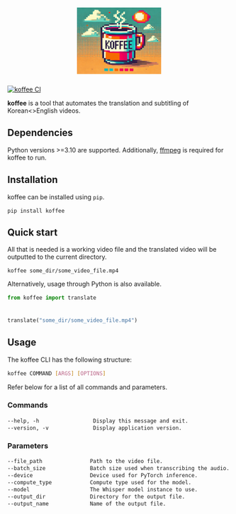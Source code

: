 <h1 align="center">
  <img
    height="150" width="190"
    src="https://raw.githubusercontent.com/andrewwkimm/koffee/main/assets/koffee.png" alt="koffee logo">
  <br>
</h1>

[![koffee CI](https://github.com/andrewwkimm/koffee/actions/workflows/ci.yaml/badge.svg)](https://github.com/andrewwkimm/koffee/actions)

**koffee** is a tool that automates the translation and subtitling of Korean<>English videos.

## Dependencies

Python versions >=3.10 are supported. Additionally, [ffmpeg](https://www.ffmpeg.org/download.html) is required for koffee to run.

## Installation

koffee can be installed using `pip`.

```console
pip install koffee
```

## Quick start

All that is needed is a working video file and the translated video will be outputted to the current directory.

```console
koffee some_dir/some_video_file.mp4
```

Alternatively, usage through Python is also available.

```python
from koffee import translate


translate("some_dir/some_video_file.mp4")
```

## Usage

The koffee CLI has the following structure:

```bash
koffee COMMAND [ARGS] [OPTIONS]
```

Refer below for a list of all commands and parameters.

### Commands

    --help, -h                 Display this message and exit.
    --version, -v              Display application version.

### Parameters

    --file_path               Path to the video file.
    --batch_size              Batch size used when transcribing the audio.
    --device                  Device used for PyTorch inference.
    --compute_type            Compute type used for the model.
    --model                   The Whisper model instance to use.
    --output_dir              Directory for the output file.
    --output_name             Name of the output file.
